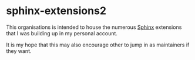 # sphinx-extensions2

This organisations is intended to house the numerous [Sphinx](https://github.com/sphinx-doc/sphinx) extensions that I was building up in my personal account.

It is my hope that this may also encourage other to jump in as maintainers if they want.
